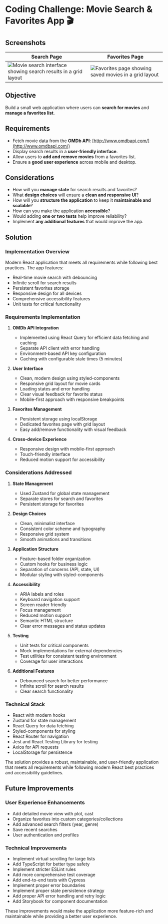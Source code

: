 # Coding Challenge: Movie Search & Favorites App 🎬

## Screenshots

| Search Page                                                                                                                                        | Favorites Page                                                                                                                           |
| -------------------------------------------------------------------------------------------------------------------------------------------------- | ---------------------------------------------------------------------------------------------------------------------------------------- |
| ![Movie search interface showing search results in a grid layout](https://github.com/user-attachments/assets/79636491-41b6-4b83-b614-dcdfa8bafc4d) | ![Favorites page showing saved movies in a grid layout](https://github.com/user-attachments/assets/f3e85cea-6e6d-44cf-ad4e-016b76771ca9) |

## Objective

Build a small web application where users can **search for movies** and **manage a favorites list**.

## Requirements

- Fetch movie data from the **OMDb API**: [http://www.omdbapi.com/](http://www.omdbapi.com/)
- Display search results in a **user-friendly interface**.
- Allow users to **add and remove movies** from a favorites list.
- Ensure a **good user experience** across mobile and desktop.

## Considerations

- How will you **manage state** for search results and favorites?
- What **design choices** will ensure a **clean and responsive UI**?
- How will you **structure the application** to keep it **maintainable and scalable**?
- How can you make the application **accessible**?
- Would adding **one or two tests** help improve reliability?
- Implement **any additional features** that would improve the app.

## Solution

### Implementation Overview

Modern React application that meets all requirements while following best practices. The app features:

- Real-time movie search with debouncing
- Infinite scroll for search results
- Persistent favorites storage
- Responsive design for all devices
- Comprehensive accessibility features
- Unit tests for critical functionality

### Requirements Implementation

1. **OMDb API Integration**

   - Implemented using React Query for efficient data fetching and caching
   - Separate API client with error handling
   - Environment-based API key configuration
   - Caching with configurable stale times (5 minutes)

2. **User Interface**

   - Clean, modern design using styled-components
   - Responsive grid layout for movie cards
   - Loading states and error handling
   - Clear visual feedback for favorite status
   - Mobile-first approach with responsive breakpoints

3. **Favorites Management**

   - Persistent storage using localStorage
   - Dedicated favorites page with grid layout
   - Easy add/remove functionality with visual feedback

4. **Cross-device Experience**
   - Responsive design with mobile-first approach
   - Touch-friendly interface
   - Reduced motion support for accessibility

### Considerations Addressed

1. **State Management**

   - Used Zustand for global state management
   - Separate stores for search and favorites
   - Persistent storage for favorites

2. **Design Choices**

   - Clean, minimalist interface
   - Consistent color scheme and typography
   - Responsive grid system
   - Smooth animations and transitions

3. **Application Structure**

   - Feature-based folder organization
   - Custom hooks for business logic
   - Separation of concerns (API, state, UI)
   - Modular styling with styled-components

4. **Accessibility**

   - ARIA labels and roles
   - Keyboard navigation support
   - Screen reader friendly
   - Focus management
   - Reduced motion support
   - Semantic HTML structure
   - Clear error messages and status updates

5. **Testing**

   - Unit tests for critical components
   - Mock implementations for external dependencies
   - Test utilities for consistent testing environment
   - Coverage for user interactions

6. **Additional Features**

   - Debounced search for better performance
   - Infinite scroll for search results
   - Clear search functionality

### Technical Stack

- React with modern hooks
- Zustand for state management
- React Query for data fetching
- Styled-components for styling
- React Router for navigation
- Jest and React Testing Library for testing
- Axios for API requests
- LocalStorage for persistence

The solution provides a robust, maintainable, and user-friendly application that meets all requirements while following modern React best practices and accessibility guidelines.

## Future Improvements

### User Experience Enhancements

- Add detailed movie view with plot, cast
- Organize favorites into custom categories/collections
- Add advanced search filters (year, genre)
- Save recent searches
- User authentication and profiles

### Technical Improvements

- Implement virtual scrolling for large lists
- Add TypeScript for better type safety
- Implement stricter ESLint rules
- Add more comprehensive test coverage
- Add end-to-end tests with Cypress
- Implement proper error boundaries
- Implement proper state persistence strategy
- Add proper API error handling and retry logic
- Add Storybook for component documentation

These improvements would make the application more feature-rich and maintainable while providing a better user experience.
